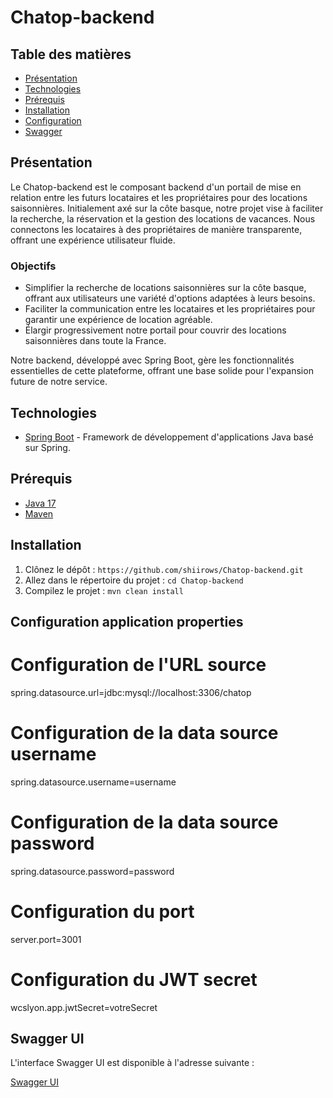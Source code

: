 # Chatop-backend

## Table des matières

- [Présentation](#présentation)
- [Technologies](#technologies)
- [Prérequis](#prérequis)
- [Installation](#installation)
- [Configuration](#configuration)
- [Swagger](#swagger)

## Présentation

Le Chatop-backend est le composant backend d'un portail de mise en relation entre les futurs locataires et les propriétaires pour des locations saisonnières. Initialement axé sur la côte basque, notre projet vise à faciliter la recherche, la réservation et la gestion des locations de vacances. Nous connectons les locataires à des propriétaires de manière transparente, offrant une expérience utilisateur fluide.

### Objectifs

- Simplifier la recherche de locations saisonnières sur la côte basque, offrant aux utilisateurs une variété d'options adaptées à leurs besoins.
- Faciliter la communication entre les locataires et les propriétaires pour garantir une expérience de location agréable.
- Élargir progressivement notre portail pour couvrir des locations saisonnières dans toute la France.

Notre backend, développé avec Spring Boot, gère les fonctionnalités essentielles de cette plateforme, offrant une base solide pour l'expansion future de notre service.

## Technologies

- [Spring Boot](https://spring.io/projects/spring-boot) - Framework de développement d'applications Java basé sur Spring.


## Prérequis

- [Java 17](https://www.oracle.com/java/)
- [Maven](https://maven.apache.org/)

## Installation

1. Clônez le dépôt : `https://github.com/shiirows/Chatop-backend.git`
2. Allez dans le répertoire du projet : `cd Chatop-backend`
3. Compilez le projet : `mvn clean install`

## Configuration application properties

# Configuration de l'URL source
spring.datasource.url=jdbc:mysql://localhost:3306/chatop

# Configuration de la data source username
spring.datasource.username=username

# Configuration de la data source password
spring.datasource.password=password

# Configuration du port
server.port=3001

# Configuration du JWT secret
wcslyon.app.jwtSecret=votreSecret

## Swagger UI

L'interface Swagger UI est disponible à l'adresse suivante :

[Swagger UI](http://localhost:8080/swagger-ui/)
